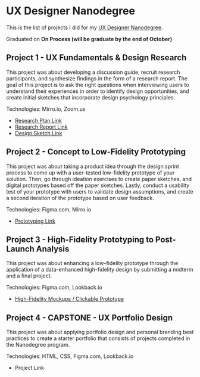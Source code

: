 # UX Designer Nanodegree

This is the list of projects I did for my [UX Designer Nanodegree](https://www.udacity.com/course/ux-designer-nanodegree--nd578).

Graduated on **On Process (will be graduate by the end of October)**

## Project 1 - UX Fundamentals & Design Research

This project was about developing a discussion guide, recruit research participants, and synthesize findings in the form of a research report.
The goal of this project is to ask the right questions when interviewing users to understand their experiences in order to identify design opportunities, 
and create initial sketches that incorporate design psychology principles.

Technologies: Mirro.io, Zoom.us

- [Research Plan Link](https://docs.google.com/document/d/e/2PACX-1vQs0QI7itCh13_Wj-T_dqdc0WfBy56qK2JdvEaCWk0Ux0cu49HSfXGjfauj9C0ZzkiKfpOw-1p4WHZz/pub)
- [Research Report Link](https://docs.google.com/presentation/d/e/2PACX-1vRGrJO0gjic32pykbADt86yJ5ROVr-ozUte42rrCX_Ko6lb366th60Bw1wzMD4867J7TkEio2OUUGR0/pub?start=false&loop=false&delayms=3000)
- [Design Sketch Link](https://docs.google.com/document/d/1JNOfkRUamEA-pQeLEp-UseKCOxSnR5QbrQXX73MQNTc)

## Project 2 - Concept to Low-Fidelity Prototyping

This project was about taking a product idea through the design sprint process to come up with a user-tested low-fidelity prototype of your solution.
Then, go through ideation exercises to create paper sketches, and digital prototypes based off the paper sketches. 
Lastly, conduct a usability test of your prototype with users to validate design assumptions, 
and create a second iteration of the prototype based on user feedback.

Technologies: Figma.com, Mirro.io

- [Prototyping Link](https://miro.com/app/board/o9J_ki2oxUg=/)

## Project 3 - High-Fidelity Prototyping to Post-Launch Analysis

This project was about enhancing a low-fidelity prototype through the application of a data-enhanced high-fidelity design by submitting a midterm and a final project.

Technologies: Figma.com, Lookback.io

- [High-Fidelity Mockups / Clickable Prototype](https://www.figma.com/file/RfXdvb5aSYPfnPdqNC3uhU/Untitled?node-id=0%3A1)

## Project 4 - CAPSTONE - UX Portfolio Design

This project was about applying portfolio design and personal branding best practices to create a starter portfolio that consists of projects completed in the Nanodegree program.

Technologies: HTML, CSS, Figma.com, Lookback.io

- Project Link
